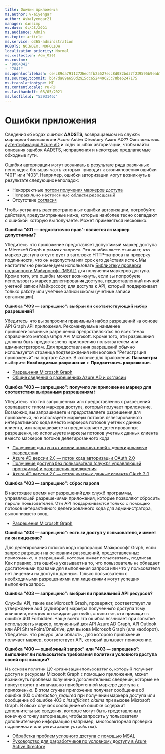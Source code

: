 ```yaml
---
title: Ошибки приложения
ms.author: v-aiyengar
author: AshaIyengar21
manager: dansimp
ms.date: 01/25/2021
ms.audience: Admin
ms.topic: article
ms.service: o365-administration
ROBOTS: NOINDEX, NOFOLLOW
localization_priority: Normal
ms.collection: Adm_O365
ms.custom:
- "9004342"
- "7841"
ms.openlocfilehash: ce4c89da79112726ed4fb25527edc8d082bd37f239595b9eab7279abeeecfd7e
ms.sourcegitcommit: b5f7da89a650d2915dc652449623c78be6247175
ms.translationtype: MT
ms.contentlocale: ru-RU
ms.lasthandoff: 08/05/2021
ms.locfileid: "53931462"
---
```

# <a name="application-errors"></a>Ошибки приложения

Сведения об кодах ошибок **AADSTS,** возвращаемом из службы маркеров безопасности Azure Active Directory Azure AD?? Ознакомьтесь [аутентификация Azure AD](https://docs.microsoft.com/azure/active-directory/develop/reference-aadsts-error-codes) и коды ошибок авторизации, чтобы найти описания ошибок AADSTS, исправления и некоторые предлагаемые обходные пути.

Ошибки авторизации могут возникать в результате ряда различных неполадок, большая часть которых приводит к возникновению ошибки "401" или "403". Например, ошибки авторизации могут возникнуть в результате следующих неполадок:

- Некорректные [потоки получения маркеров доступа](https://docs.microsoft.com/azure/active-directory/develop/reference-aadsts-error-codes) 
- Неправильно настроенные [области разрешений](https://docs.microsoft.com/azure/active-directory/develop/active-directory-v2-scopes) 
- Отсутствие [согласия](https://docs.microsoft.com/azure/active-directory/develop/active-directory-devhowto-multi-tenant-overview#understanding-user-and-admin-consent)

Чтобы устранить распространенные ошибки авторизации, попробуйте действия, предусмотренные ниже, которые наиболее тесно совпадают с ошибкой, которую вы получаете. Может применяться несколько.

**Ошибка "401 — недостаточно прав": является ли маркер допустимым?**

Убедитесь, что приложение представляет допустимый маркер доступа в Microsoft Graph в рамках запроса. Эта ошибка часто означает, что маркер доступа отсутствует в заголовке HTTP-запроса на проверку подлинности, что он недопустим или срок его действия истек. Мы настоятельно рекомендуем использовать [Библиотеку проверки подлинности Майкрософт (MSAL)](https://docs.microsoft.com/azure/active-directory/develop/msal-overview) для получения маркеров доступа. Кроме того, эта ошибка может возникнуть, если вы попробуете использовать маркер делегирования доступа, предоставленный личной учетной записи Майкрософт, для доступа к API, который поддерживает только работу или учетные записи школы (учетные записи организации).

**Ошибка "403 — запрещено": выбран ли соответствующий набор разрешений?**

Убедитесь, что вы запросили правильный набор разрешений на основе API Graph API приложения. Рекомендуемые наименее привилегированные разрешения предоставляются во всех темах справочного метода Graph API Microsoft. Кроме того, эти разрешения должны быть предоставлены приложению пользователем или администратором. Для предоставления разрешений обычно используется страница подтверждения или колонка "Регистрация приложений" на портале Azure. В колонке для приложения **Параметры** выберите **Необходимые разрешения** > **Предоставить разрешения**.

- [Разрешения Microsoft Graph](https://docs.microsoft.com/graph/permissions-reference) 
- [Общие сведения о разрешениях Azure AD и согласии](https://docs.microsoft.com/azure/active-directory/develop/v2-permissions-and-consent) 

**Ошибка "403 — запрещено": получило ли приложение маркер для соответствия выбранным разрешениям?**

Убедитесь, что тип запрошенных или предоставленных разрешений совпадает с типом маркера доступа, который получает приложение. Возможно, вы запрашиваете и предоставляете разрешения для приложения, но используете маркеры потоков делегированного интерактивного кода вместо маркеров потоков учетных данных клиента, или запрашиваете и предоставляете делегированные разрешения, но используете маркеры потоков учетных данных клиента вместо маркеров потоков делегированного кода.

- [Получение доступа от имени пользователей и делегированные разрешения](https://docs.microsoft.com/graph/auth_v2_user) 
- [Azure AD версии 2.0 — поток кода авторизации OAuth 2.0](https://docs.microsoft.com/azure/active-directory/develop/v2-oauth2-auth-code-flow) 
- [Получение доступа без пользователя (служба управляющей программы) и разрешения приложения](https://docs.microsoft.com/graph/auth_v2_service) 
- [Azure AD версии 2.0 — поток учетных данных клиента OAuth 2.0](https://docs.microsoft.com/azure/active-directory/develop/v2-oauth2-client-creds-grant-flow) 

**Ошибка "403 — запрещено": сброс пароля**

В настоящее время нет разрешений для служб программы, управляющей разрешениями приложения, которые позволяют сбросить пароли пользователей. Эти API поддерживаются только с помощью потоков интерактивного делегированного кода для администратора, выполнившего вход.

- [Разрешения Microsoft Graph](https://docs.microsoft.com/graph/permissions-reference)

**Ошибка "403 — запрещено": есть ли доступ у пользователя, и имеет ли он лицензию?**

Для делегирования потоков кода корпорация Майкрософт Graph, если запрос разрешен на основании разрешений, предоставленных приложению, и разрешений, которые имеет пользователь, подписав. Как правило, эта ошибка указывает на то, что пользователь не обладает достаточными правами для выполнения запроса или что у пользователя нет лицензии на доступ к данным. Только пользователи с необходимыми разрешениями или лицензиями могут успешно выполнить запрос.

**Ошибка "403 — запрещено": выбран ли правильный API ресурсов?**

Службы API, такие как Microsoft Graph, проверяют, соответствует ли утверждение aud (аудитория) маркера полученного доступа тому значению, которое он ожидает для себя, а если нет, это приводит к ошибке 403 Forbidden. Чаще всего эта ошибка возникает при попытке использовать маркер, полученный для API Azure AD Graph, API Outlook или API SharePoint/OneDrive, для вызова Microsoft Graph (или наоборот). Убедитесь, что ресурс (или область), для которого приложение получает маркер, соответствует API, который вызывает приложение.

**Ошибка "400 — ошибочный запрос" или "403 — запрещено": выполняет ли пользователь требования политики условного доступа своей организации?**

На основе политик ЦС организации пользователю, который получает доступ к ресурсам Microsoft Graph с помощью приложения, может возникнуть проблема получения дополнительных сведений, которые не присутствуют в изначально приобретенной маркере доступа к приложению. В этом случае приложение получает сообщение об ошибке 400 с *interaction_required* при получении маркера доступа или сообщение об ошибке 403 с *insufficient_claims* при вызове Microsoft Graph. В обоих случаях сообщение об ошибке содержит дополнительные сведения, которые могут быть представлены в конечную точку авторизации, чтобы запросить у пользователя дополнительную информацию (например, многофакторная проверка подлинности или регистрация устройства).

- [Обработка проблем условного доступа с помощью MSAL ](https://docs.microsoft.com/azure/active-directory/develop/msal-handling-exceptions#conditional-access-and-claims-challenges)
- [Руководство для разработчиков по условному доступу в Azure Active Directory](https://docs.microsoft.com/azure/active-directory/develop/conditional-access-dev-guide)

